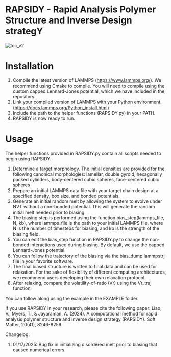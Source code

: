 # RAPSIDY - Rapid Analysis Polymer Structure and Inverse Design strategY
![toc_v2](https://github.com/user-attachments/assets/8e40d115-90a7-4bb1-8f47-dd59dff0905a)

# Installation
1. Compile the latest version of LAMMPS (https://www.lammps.org/). We recommend using Cmake to compile. You will need to compile using the custom capped Lennard-Jones potential, which we have included in the repository. 
2. Link your compiled version of LAMMPS with your Python environment. (https://docs.lammps.org/Python_install.html)
3. Include the path to the helper functions (RAPSIDY.py) in your PATH.
4. RAPSIDY is now ready to run.

# Usage
The helper functions provided in RAPSIDY.py contain all scripts needed to begin using RAPSIDY. 
1. Determine a target morphology. The initial densities are provided for the following canonical morphologies: lamellar, double gyroid, hexagonally packed cylinders, body-centered cubic spheres, face-centered cubic spheres
2. Prepare an initial LAMMPS data file with your target chain design at a specified density, box size, and bonded potentials.
3. Generate an initial random melt by allowing the system to evolve under NVT without a non-bonded potential. This will generate the random initial melt needed prior to biasing. 
4. The biasing step is performed using the function bias_step(lammps_file, N, kb), where lammps_file is the path to your initial LAMMPS file, where N is the number of timesteps for biasing, and kb is the strength of the biasing field.
5. You can edit the bias_step function in RAPSIDY.py to change the non-bonded interactions used during biasing. By default, we use the capped Lennard-Jones potential. 
6. You can follow the trajectory of the biasing via the bias_dump.lammpstrj file in your favorite software.
7. The final biased structure is written to final.data and can be used for relaxation. For the sake of flexibility of different computing architectures, we recommend users developing their own relaxation protocol.
8. After relaxing, compare the volatility-of-ratio (Vr) using the Vr_traj function.

You can follow along using the example in the EXAMPLE folder. 

If you use RAPSIDY in your research, please cite the following paper:
Liao, V., Myers, T., & Jayaraman, A. (2024). A computational method for rapid analysis polymer structure and inverse design strategy (RAPSIDY). Soft Matter, 20(41), 8246-8259.

Changelog:
1. 01/17/2025: Bug fix in initializing disordered melt prior to biasing that caused numerical errors. 
